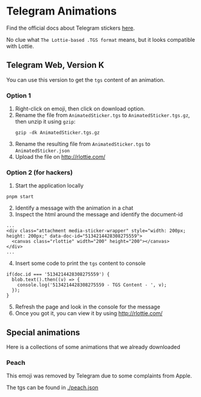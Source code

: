 # Telegram Animations

Find the official docs about Telegram stickers [here](https://core.telegram.org/stickers#animated-stickers).

No clue what `The Lottie-based .TGS format` means, but it looks compatible with Lottie.

## Telegram Web, Version K

You can use this version to get the `tgs` content of an animation.

### Option 1

1. Right-click on emoji, then click on download option.
2. Rename the file from `AnimatedSticker.tgs` to `AnimatedSticker.tgs.gz`, then unzip it using `gzip`:
   ```
   gzip -dk AnimatedSticker.tgs.gz
   ```
3. Rename the resulting file from `AnimatedSticker.tgs` to `AnimatedSticker.json`
4. Upload the file on http://rlottie.com/

### Option 2 (for hackers)

1. Start the application locally
```
pnpm start
```
2. Identify a message with the animation in a chat
3. Inspect the html around the message and identify the document-id
```
...
<div class="attachment media-sticker-wrapper" style="width: 200px; height: 200px;" data-doc-id="5134214428308275559">
  <canvas class="rlottie" width="200" height="200"></canvas>
</div>
...
```
4. Insert some code to print the `tgs` content to console
```
if(doc.id === '5134214428308275559') {
  blob.text().then((v) => {
    console.log('5134214428308275559 - TGS Content - ', v);
  });
}
```
5. Refresh the page and look in the console for the message
6. Once you got it, you can view it by using http://rlottie.com/

## Special animations

Here is a collections of some animations that we already downloaded

### Peach

This emoji was removed by Telegram due to some complaints from Apple.

The tgs can be found in [./peach.json](./peach.json)
